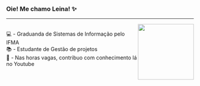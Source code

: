 ### Oie! Me chamo Leina! ✨
<hr><img align="right" width="150" src="https://media.giphy.com/media/LmNwrBhejkK9EFP504/giphy.gif"/>
<div style="display: inline_block"><br>
💻 - Graduanda de Sistemas de Informação pelo IFMA <br>
📚 - Estudante de Gestão de projetos <br>
🎥 - Nas horas vagas, contribuo com conhecimento lá no Youtube
</div>





